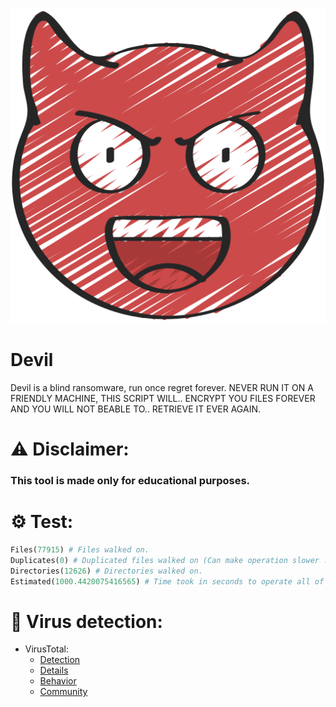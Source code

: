 ![logo](logo/devil.png)
# Devil
Devil is a blind ransomware, run once regret forever. NEVER RUN IT ON A FRIENDLY MACHINE, THIS SCRIPT WILL.. ENCRYPT YOU FILES FOREVER AND YOU WILL NOT BEABLE TO.. RETRIEVE IT EVER AGAIN.


# ⚠️ Disclaimer:
### This tool is made only for educational purposes.


# ⚙️ Test:
```python
Files(77915) # Files walked on.
Duplicates(0) # Duplicated files walked on (Can make operation slower .. and DEVIL got all of it Unique.)
Directories(12626) # Directories walked on.
Estimated(1000.4420075416565) # Time took in seconds to operate all of the above.
```

# 🔎 Virus detection:
- VirusTotal:
    - <a href="https://www.virustotal.com/gui/file/5420f4244d6ef8397fff511a76fa6cde92ae38ed8538e578af1ed5508de525f1/detection" target="_blank">Detection</a>
    - <a href="https://www.virustotal.com/gui/file/5420f4244d6ef8397fff511a76fa6cde92ae38ed8538e578af1ed5508de525f1/details" target="_blank">Details</a>
    - <a href="https://www.virustotal.com/gui/file/5420f4244d6ef8397fff511a76fa6cde92ae38ed8538e578af1ed5508de525f1/behavior" target="_blank">Behavior</a>
    - <a href="https://www.virustotal.com/gui/file/5420f4244d6ef8397fff511a76fa6cde92ae38ed8538e578af1ed5508de525f1/community" target="_blank">Community</a>
